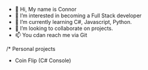 - 👋 Hi, My name is Connor
- 👀 I’m interested in becoming a Full Stack developer
- 🌱 I’m currently learning C#, Javascript, Python. 
- 💞️ I’m looking to collaborate on projects.
- 📫 You cdan reach me via Git

<!---
Ookamisphere/Ookamisphere is a ✨ special ✨ repository because its `README.md` (this file) appears on your GitHub profile.
You can click the Preview link to take a look at your changes.
--->

/* Personal projects 
   - Coin Flip (C# Console) 
